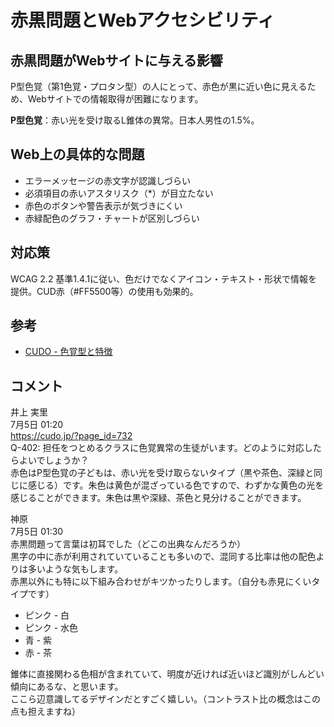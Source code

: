 # 赤黒問題とWebアクセシビリティ

## 赤黒問題がWebサイトに与える影響

P型色覚（第1色覚・プロタン型）の人にとって、赤色が黒に近い色に見えるため、Webサイトでの情報取得が困難になります。

**P型色覚**：赤い光を受け取るL錐体の異常。日本人男性の1.5%。

## Web上の具体的な問題

- エラーメッセージの赤文字が認識しづらい
- 必須項目の赤いアスタリスク（*）が目立たない
- 赤色のボタンや警告表示が気づきにくい
- 赤緑配色のグラフ・チャートが区別しづらい

## 対応策

WCAG 2.2 基準1.4.1に従い、色だけでなくアイコン・テキスト・形状で情報を提供。CUD赤（#FF5500等）の使用も効果的。

## 参考

- [CUDO - 色覚型と特徴](https://cudo.jp/?page_id=540)

## コメント
井上 実里<br>
  7月5日 01:20<br>
https://cudo.jp/?page_id=732<br>
Q-402: 担任をつとめるクラスに色覚異常の生徒がいます。どのように対応したらよいでしょうか？<br>
赤色はP型色覚の子どもは、赤い光を受け取らないタイプ（黒や茶色、深緑と同じに感じる）です。朱色は黄色が混ざっている色ですので、わずかな黄色の光を感じることができます。朱色は黒や深緑、茶色と見分けることができます。<br>


神原<br>
  7月5日 01:30<br>
赤黒問題って言葉は初耳でした（どこの出典なんだろうか）<br>
黒字の中に赤が利用されていていることも多いので、混同する比率は他の配色よりは多いような気もします。<br>
赤黒以外にも特に以下組み合わせがキツかったりします。（自分も赤見にくいタイプです）<br>

- ピンク - 白
- ピンク - 水色
- 青 - 紫
- 赤 - 茶

錐体に直接関わる色相が含まれていて、明度が近ければ近いほど識別がしんどい傾向にあるな、と思います。<br>
ここら辺意識してるデザインだとすごく嬉しい。（コントラスト比の概念はこの点も担えますね）

